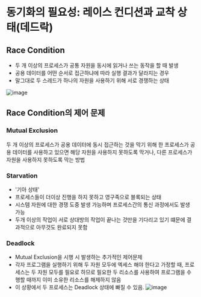 # 동기화의 필요성: 레이스 컨디션과 교착 상태(데드락)

## Race Condition

- 두 개 이상의 프로세스가 공통 자원을 동시에 읽거나 쓰는 동작을 할 때 발생
- 공용 데이터를 어떤 순서로 접근하냐에 따라 실행 결과가 달라지는 경우
- 말그대로 두 스레드가 하나의 자원을 사용하기 위해 서로 경쟁하는 상태

![image](https://github.com/do-sopt-cs-study/CS-LydiaCho/assets/81505421/23f8d170-3bf7-44ac-964f-932ddeeb8e71)


## Race Condition의 제어 문제

### Mutual Exclusion

두 개 이상의 프로세스가 공용 데이터에 동시 접근하는 것을 막기 위해 한 프로세스가 공용 데이터를 사용하고 있으면 해당 자원을 사용하지 못하도록 막거나, 다른 프로세스가 자원을 사용하지 못하도록 막는 방법

### Starvation

- '기아 상태'
- 프로세스들이 더이상 진행을 하지 못하고 영구족으로 블록되는 상태
- 시스템 자원에 대한 경쟁 도중 발생 가능하며 프로세스간의 통신 과정에서도 발생 가능
- 두개 이상의 작업이 서로 상대방의 작업이 끝나는 것만을 기다리고 있기 떄문에 결과적으로 아무것도 완료되지 못함

### Deadlock

- Mutual Exclusion을 시행 시 발생하는 추가적인 제어문제
- 각자 프로그램을 실행하기 위해 두 자원 모두에 엑세스 해야 한다고 가정할 때, 프로세스는 두 자원 모두를 필요로 하므로 필요한 두 리소스를 사용하여 프로그램을 수행할 때까지 이미 소유한 리소스를 해제하지 않음
- 이 상황에서 두 프로세스는 Deadlock 상태에 빠질 수 있음.
![image](https://github.com/do-sopt-cs-study/CS-LydiaCho/assets/81505421/efca6da4-36fa-49d2-9bc0-b17c1188862d)

